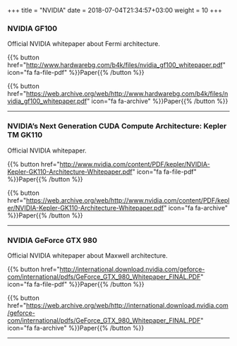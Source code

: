 +++
title = "NVIDIA"
date = 2018-07-04T21:34:57+03:00
weight = 10
+++

### NVIDIA GF100

Official NVIDIA whitepaper about Fermi architecture.

{{% button href="http://www.hardwarebg.com/b4k/files/nvidia_gf100_whitepaper.pdf" icon="fa fa-file-pdf" %}}Paper{{% /button %}}

{{% button href="https://web.archive.org/web/http://www.hardwarebg.com/b4k/files/nvidia_gf100_whitepaper.pdf" icon="fa fa-archive" %}}Paper{{% /button %}}

***

### NVIDIA’s Next Generation CUDA Compute Architecture: Kepler TM GK110

Official NVIDIA whitepaper.

{{% button href="http://www.nvidia.com/content/PDF/kepler/NVIDIA-Kepler-GK110-Architecture-Whitepaper.pdf" icon="fa fa-file-pdf" %}}Paper{{% /button %}}

{{% button href="https://web.archive.org/web/http://www.nvidia.com/content/PDF/kepler/NVIDIA-Kepler-GK110-Architecture-Whitepaper.pdf" icon="fa fa-archive" %}}Paper{{% /button %}}

***

### NVIDIA GeForce GTX 980

Official NVIDIA whitepaper about Maxwell architecture.

{{% button href="http://international.download.nvidia.com/geforce-com/international/pdfs/GeForce_GTX_980_Whitepaper_FINAL.PDF" icon="fa fa-file-pdf" %}}Paper{{% /button %}}

{{% button href="https://web.archive.org/web/http://international.download.nvidia.com/geforce-com/international/pdfs/GeForce_GTX_980_Whitepaper_FINAL.PDF" icon="fa fa-archive" %}}Paper{{% /button %}}

***
